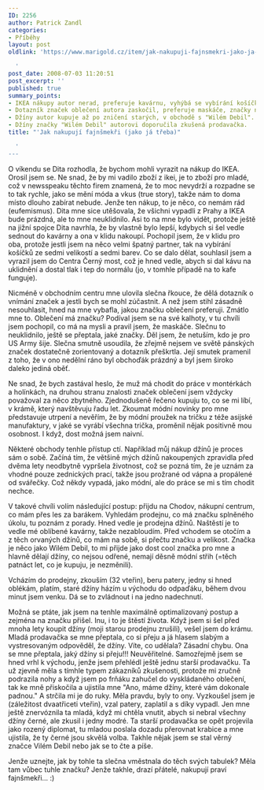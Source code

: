 ```yaml
---
ID: 2256
author: Patrick Zandl
categories:
- Příběhy
layout: post
oldlink: 'https://www.marigold.cz/item/jak-nakupuji-fajnsmekri-jako-ja-treba

  '
post_date: 2008-07-03 11:20:51
post_excerpt: ''
published: true
summary_points:
- IKEA nákupy autor nerad, preferuje kavárnu, vyhýbá se vybírání košíčků.
- Dotazník značek oblečení autora zaskočil, preferuje maskáče, značky neřeší.
- Džíny autor kupuje až po zničení starých, v obchodě s "Wilém Debil".
- Džíny značky "Wilém Debil" autorovi doporučila zkušená prodavačka.
title: "'Jak nakupují fajnšmekři (jako já třeba)"

  '
---
```


O víkendu se Dita rozhodla, že bychom mohli vyrazit na nákup do IKEA. Orosil jsem se. Ne snad, že by mi vadilo zboží z ikei, je to zboží pro mladé, což v newsspeaku těchto firem znamená, že to moc nevydrží a rozpadne se to tak rychle, jako se mění móda a vkus (true story), takže nám to doma místo dlouho zabírat nebude. Jenže ten nákup, to je něco, co nemám rád (eufemismus). Dita mne sice utěšovala, že všichni vypadli z Prahy a IKEA bude prázdná, ale to mne neuklidnilo. Asi to na mne bylo vidět, protože ještě na jižní spojce Dita navrhla, že by vlastně bylo lepší, kdybych si šel vedle sednout do kavárny a ona v klidu nakoupí. Pochopil jsem, že v klidu pro oba, protože jestli jsem na něco velmi špatný partner, tak na vybírání košíčků ze sedmi velikostí a sedmi barev. Co se dalo dělat, souhlasil jsem a vyrazil jsem do Centra Černý most, což je hned vedle, abych si dal kávu na uklidnění a dostal tlak i tep do normálu (jo, v tomhle případě na to kafe funguje).
<!--more-->

Nicméně v obchodním centru mne ulovila slečna řkouce, že dělá dotazník o vnímání značek a jestli bych se mohl zúčastnit. A než jsem stihl zásadně nesouhlasit, hned na mne vybafla, jakou značku oblečení preferuji. Zmátlo mne to. Oblečení má značku? Podíval jsem se na své kalhoty, v tu chvíli jsem pochopil, co má na mysli a pravil jsem, že maskáče. Slečnu to neuklidnilo, ještě se přeptala, jaké značky. Děl jsem, že netuším, kdo je pro US Army šije. Slečna smutně usoudila, že zřejmě nejsem ve světě pánských značek dostatečně zorientovaný a dotazník přeškrtla. Její smutek pramenil z toho, že v ono nedělní ráno byl obchoďák prázdný a byl jsem široko daleko jediná oběť. 

Ne snad, že bych zastával heslo, že muž má chodit do práce v montérkách a holínkách, na druhou stranu znalosti značek oblečení jsem vždycky považoval za něco zbytného. Zjednodušeně řečeno kupuju to, co se mi líbí, v krámě, který navštěvuju řadu let. Zkoumat módní novinky pro mne představuje utrpení a nevěřím, že by módní proužek na tričku z téže asijské manufaktury, v jaké se vyrábí všechna trička, proměnil nějak positivně mou osobnost. I když, dost možná jsem naivní. 

Některé obchody tenhle přístup ctí. Například můj nákup džínů je proces sám o sobě. Začíná tím, že většině mých džínů nakoupených zpravidla před dvěma lety neodbytně vypršela životnost, což se pozná tím, že je uznám za vhodné pouze zednických prací, takže jsou prožrané od vápna a propálené od svářečky. Což někdy vypadá, jako módní, ale do práce se mi s tím chodit nechce. 

V takové chvíli volím následující postup: přijdu na Chodov, nákupní centrum, co mám přes les za barákem. Vyhledám prodejnu, co má značku splněného úkolu, tu poznám z porady. Hned vedle je prodejna džínů. Naštěstí je to vedle mé oblíbené kavárny, takže nezabloudím. Před vchodem se otočím a z těch orvaných džínů, co mám na sobě, si přečtu značku a velikost. Značka je něco jako Wilém Debil, to mi přijde jako dost cool značka pro mne a hlavně dělají džíny, co nejsou odřené, nemají děsně módní střih (=těch patnáct let, co je kupuju, je nezměnili). 

Vcházím do prodejny, zkouším (32 vteřin), beru patery, jedny si hned oblékám, platím, staré džíny házím u východu do odpaďáku, během dvou minut jsem venku. Dá se to zvládnout i na jedno nadechnutí.  

Možná se ptáte, jak jsem na tenhle maximálně optimalizovaný postup a zejména na značku přišel. Inu, i to je štěstí života. Když jsem si šel před mnoha lety koupit džíny (moji starou prodejnu zrušili), vešel jsem do krámu. Mladá prodavačka se mne přeptala, co si přeju a já hlasem slabým a vystresovaným odpověděl, že džíny. Víte, co udělala? Zásadní chybu. Ona se mne přeptala, jaký džíny si přeju!!! Neuvěřitelné. Samozřejmě jsem se hned vrhl k východu, jenže jsem přehlédl ještě jednu starší prodavačku. Ta už zjevně měla s tímhle typem zákazníků zkušenosti, protože mi zručně podrazila nohy a když jsem po frňáku zahučel do vyskládaného oblečení, tak ke mně přiskočila a ujistila mne "Ano, máme džíny, které vám dokonale padnou." A strčila mi je do ruky. Měla pravdu, byly to ony. Vyzkoušel jsem je (záležitost dvaatřiceti vteřin), vzal patery, zaplatil a s díky vypadl. Jen mne ještě znervóznila ta mladá, když mi chtěla vnutit, abych si nebral všechny džíny černé, ale zkusil i jedny modré. Ta starší prodavačka se opět projevila jako rozený diplomat, tu mladou poslala dozadu přerovnat krabice a mne ujistila, že ty černé jsou skvělá volba. Takhle nějak jsem se stal věrný značce Vilém Debil nebo jak se to čte a píše.  

Jenže uznejte, jak by tohle ta slečna vměstnala do těch svých tabulek? Měla tam vůbec tuhle značku? Jenže takhle, drazí přátelé, nakupují praví fajnšmekři... :)